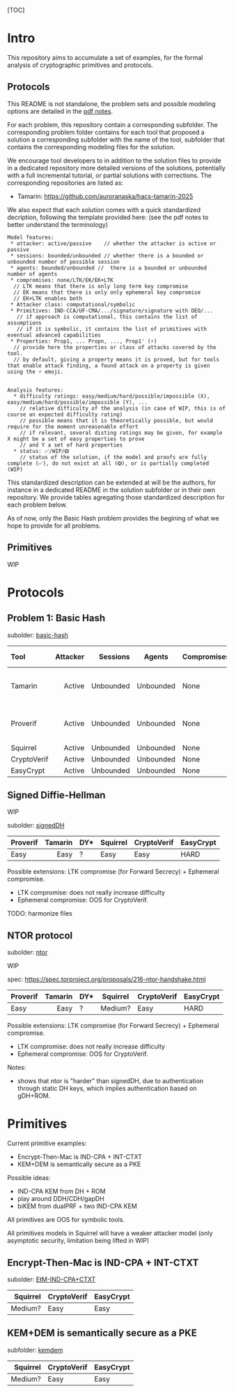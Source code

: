 [TOC]

# Intro

This repository aims to accumulate a set of examples, for the formal analysis of cryptographic primitives and protocols.


## Protocols

This README is not standalone, the problem sets and possible modeling options are detailed in the [pdf notes](https://github.com/charlie-j/fm-crypto-lib/blob/main/Notes/main.pdf).


For each problem, this repository contain a corresponding subfolder. The corresponding problem folder contains for each tool that proposed a solution a corresponding subfolder with the name of the tool, subfolder that contains the corresponding modeling files for the solution. 

We encourage tool developers to in addition to the solution files to provide in a dedicated repository more detailed versions of the solutions, potentially with a full incremental tutorial, or partial solutions with corrections.
The corresponding repositories are listed as:
* Tamarin: https://github.com/auroranaska/hacs-tamarin-2025


We also expect that each solution comes with a quick standardized decription, following the template provided here: (see the pdf notes to better understand the terminology)
```
Model features:
 * attacker: active/passive    // whether the attacker is active or passive
 * sessions: bounded/unbounded // whether there is a bounded or unbounded number of possible session
 * agents: bounded/unbounded //  there is a bounded or unbounded number of agents
 * compromises: none/LTK/EK/EK+LTK
  // LTK means that there is only long term key compromise
  // EK means that there is only only ephemeral key compromise
  // EK+LTK enables both
 * Attacker class: computational/symbolic
 * Primitives: IND-CCA/UF-CMA/.../signature/signature with DEO/...
   // if approach is computational, this contains the list of assumptions
   // if it is symbolic, it contains the list of primitives with eventual advanced capabilities
 * Properties: Prop1, ... Propn, ..., Prop1' (⚡)
  // provide here the properties or class of attacks covered by the tool.
  // by default, giving a property means it is proved, but for tools that enable attack finding, a found attack on a property is given using the ⚡ emoji.
  

Analysis features:
  * difficulty ratings:	easy/medium/hard/possible/impossible (X), easy/medium/hard/possible/impossible (Y), ...
    // relative difficulty of the analysis (in case of WIP, this is of course an expected difficulty rating)
	// possible means that it is theoretically possible, but would require for the moment unreasonable effort
	// if relevant, several disting ratings may be given, for example X might be a set of easy properties to prove
	// and Y a set of hard properties
  * status: ✅/WIP/❎
    // status of the solution, if the model and proofs are fully complete (✅), do not exist at all (❎), or is partially completed (WIP)	
``` 

This standardized description can be extended at will be the authors, for instance in a dedicated README in the solution subfolder or in their own repository. We provide tables agregating those standardized description for each problem below.

As of now, only the Basic Hash problem provides the begining of what we hope to provide for all problems.

## Primitives

WIP



# Protocols

## Problem 1: Basic Hash

subolder: [basic-hash](basic-hash/)

| Tool        | Attacker |  Sessions | Agents    | Compromises | Attacker Class | Primitives | Properties    | Difficulty ratings                  | Status |
|:----------- | --------:| ---------:| --------- | ----------- | -------------- | ---------- | ------------- |:----------------------------------- |:------ |
| Tamarin     |   Active | Unbounded | Unbounded | None        | Symbolic       | Hash       | Auth, RA (⚡) | Easy (Auth,RA), Hard (Unli)         | WIP    |
| Proverif    |   Active | Unbounded | Unbounded | None        | Symbolic       | Hash       | Auth, RA (⚡) | Easy (Auth,RA), Hard (Unlo)         | WIP    |
| Squirrel    |   Active | Unbounded | Unbounded | None        | Computational  | PRF        | Auth, Unli    | Easy                                | ✅     |
| CryptoVerif |   Active | Unbounded | Unbounded | None        | Computational  | PRF        | Auth, Unli    | Easy                                | ✅     |
| EasyCrypt   |   Active | Unbounded | Unbounded | None        | Computational  | PRF        | Auth, Unli    | Hard                                | ✅     |


## Signed Diffie-Hellman

WIP

subolder: [signedDH](signedDH/)

| Proverif | Tamarin | DY* | Squirrel | CryptoVerif | EasyCrypt |
| -------- | -------:| --- | -------- | ----------- | --------- |
| Easy     |    Easy | ?   | Easy  | Easy        | HARD      |

Possible extensions: LTK compromise (for Forward Secrecy) + Ephemeral compromise.

* LTK compromise: does not really increase difficulty
* Ephemeral compromise: OOS for CryptoVerif.


TODO: harmonize files

## NTOR protocol

subolder: [ntor](ntor/)


WIP 

spec: https://spec.torproject.org/proposals/216-ntor-handshake.html


| Proverif | Tamarin | DY* | Squirrel | CryptoVerif | EasyCrypt |
| -------- | -------:| --- | -------- | ----------- | --------- |
| Easy     |    Easy | ?   | Medium?  | Easy        | HARD      |


Possible extensions: LTK compromise (for Forward Secrecy) + Ephemeral compromise.

* LTK compromise: does not really increase difficulty
* Ephemeral compromise: OOS for CryptoVerif.

Notes:
* shows that ntor is "harder" than signedDH, due to authentication through static DH keys, which implies authentication based on gDH+ROM.


# Primitives


Current primitive examples:
* Encrypt-Then-Mac is IND-CPA + INT-CTXT
* KEM+DEM is semantically secure as a PKE

Possible ideas:
* IND-CPA KEM from DH + ROM 
* play around DDH/CDH/gapDH
* biKEM from dualPRF + two IND-CPA KEM

All primitives are OOS for symbolic tools.

All primitives models in Squirrel will have a weaker attacker model (only asymptotic security, limitation being lifted in WIP)

## Encrypt-Then-Mac is IND-CPA + INT-CTXT

subolder: [EtM-IND-CPA+CTXT](EtM-IND-CPA+CTXT/)

| Squirrel | CryptoVerif | EasyCrypt |
| --------:| ----------- |:--------- |
|  Medium? | Easy        | Easy     |

## KEM+DEM is semantically secure as a PKE

subfolder: [kemdem](kemdem/)

| Squirrel | CryptoVerif | EasyCrypt |
| --------:| ----------- |:--------- |
|  Medium? | Easy        | Easy     |
